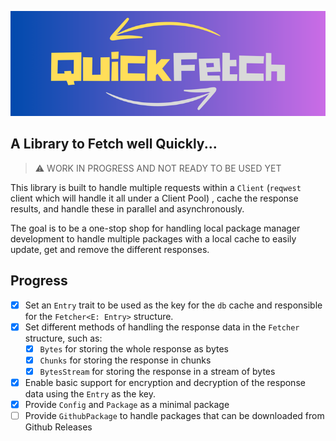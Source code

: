 ![QuickFetch logo](QuickFetch.png)

## A Library to Fetch well Quickly...

> :warning: WORK IN PROGRESS AND NOT READY TO BE USED YET

This library is built to handle multiple requests within a `Client` (`reqwest` client which will handle it all under a Client Pool)
, cache the response results, and handle these in parallel and asynchronously. 

The goal is to be a one-stop shop for handling local package manager development to handle multiple 
packages with a local cache to easily update, get and remove the different responses.

## Progress

- [X] Set an `Entry` trait to be used as the key for the `db` cache and responsible for the `Fetcher<E: Entry>` structure. 
- [X] Set different methods of handling the response data in the `Fetcher` structure, such as: 
  - [X] `Bytes` for storing the whole response as bytes
  - [X] `Chunks` for storing the response in chunks
  - [X] `BytesStream` for storing the response in a stream of bytes
- [X] Enable basic support for encryption and decryption of the response data using the `Entry` as the key. 
- [X] Provide `Config` and `Package` as a minimal package 
- [ ] Provide `GithubPackage` to handle packages that can be downloaded from Github Releases
